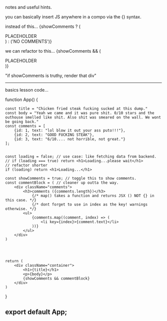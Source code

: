 notes and useful hints. 

you can basically insert JS anywhere in a compo via the {} syntax. 

instead of this...
{showComments ? (<div>PLACEHOLDER</div>) : ('NO COMMENTS')}

we can refactor to this...
{showComments && (<div>PLACEHOLDER</div>)}

"if showComments is truthy, render that div"


--------------------------------------------------------------------------
basics lesson code... 

function App() {

    
    const title = "Chicken fried steak fucking sucked at this dump."
    const body = "Yeah we came and it was pure shit. 0/10 stars and the outhouse smelled like shit. Also shit was smeared on the wall. We wont be going back."
    const comments = [
        {id: 1, text: "lol blow it out your ass puto!!!"},
        {id: 2, text: "GOOD FUCKING STEAK"},
        {id: 3, text: "6/10.... not horrible, not great."}
    ];
    

    const loading = false; // use case: like fetching data from backend. 
    // if (loading === true) return <h1>Loading...please wait</h1>
    // refactor shorter
    if (loading) return <h1>Loading...</h1>

    const showComments = true; // toggle this to show comments. 
    const commentBlock = ( // cleaner up outta the way.
        <div className="comments">
            <h3>comments ({comments.length})</h3>
                {/* map() takes a function and returns JSX () NOT {} in this case. */}
                {/* dont forget to use in index as the key! warnings otherwise. */}
            <ul> 
                {comments.map((comment, index) => (
                    <li key={index}>{comment.text}</li>
                ))}
            </ul>
        </div>
    )



    
    return (
        <div className="container">
            <h1>{title}</h1>
            <p>{body}</p>
            {showComments && commentBlock}
        </div>
    )
}

export default App;
--------------------------------------------------------------------------------

